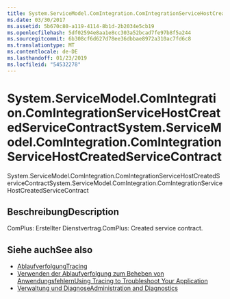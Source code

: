 ```yaml
---
title: System.ServiceModel.ComIntegration.ComIntegrationServiceHostCreatedServiceContract
ms.date: 03/30/2017
ms.assetid: 5b670c80-a119-4114-8b1d-2b2034e5cb19
ms.openlocfilehash: 5df02594e8aa1e8cc303a52bcad7fe97b8f5a244
ms.sourcegitcommit: 6b308cf6d627d78ee36dbbae8972a310ac7fd6c8
ms.translationtype: MT
ms.contentlocale: de-DE
ms.lasthandoff: 01/23/2019
ms.locfileid: "54532278"
---
```

# <a name="systemservicemodelcomintegrationcomintegrationservicehostcreatedservicecontract"></a><span data-ttu-id="24f55-102">System.ServiceModel.ComIntegration.ComIntegrationServiceHostCreatedServiceContract</span><span class="sxs-lookup"><span data-stu-id="24f55-102">System.ServiceModel.ComIntegration.ComIntegrationServiceHostCreatedServiceContract</span></span>
<span data-ttu-id="24f55-103">System.ServiceModel.ComIntegration.ComIntegrationServiceHostCreatedServiceContract</span><span class="sxs-lookup"><span data-stu-id="24f55-103">System.ServiceModel.ComIntegration.ComIntegrationServiceHostCreatedServiceContract</span></span>  
  
## <a name="description"></a><span data-ttu-id="24f55-104">Beschreibung</span><span class="sxs-lookup"><span data-stu-id="24f55-104">Description</span></span>  
 <span data-ttu-id="24f55-105">ComPlus: Erstellter Dienstvertrag.</span><span class="sxs-lookup"><span data-stu-id="24f55-105">ComPlus: Created service contract.</span></span>  
  
## <a name="see-also"></a><span data-ttu-id="24f55-106">Siehe auch</span><span class="sxs-lookup"><span data-stu-id="24f55-106">See also</span></span>
- [<span data-ttu-id="24f55-107">Ablaufverfolgung</span><span class="sxs-lookup"><span data-stu-id="24f55-107">Tracing</span></span>](../../../../../docs/framework/wcf/diagnostics/tracing/index.md)
- [<span data-ttu-id="24f55-108">Verwenden der Ablaufverfolgung zum Beheben von Anwendungsfehlern</span><span class="sxs-lookup"><span data-stu-id="24f55-108">Using Tracing to Troubleshoot Your Application</span></span>](../../../../../docs/framework/wcf/diagnostics/tracing/using-tracing-to-troubleshoot-your-application.md)
- [<span data-ttu-id="24f55-109">Verwaltung und Diagnose</span><span class="sxs-lookup"><span data-stu-id="24f55-109">Administration and Diagnostics</span></span>](../../../../../docs/framework/wcf/diagnostics/index.md)

